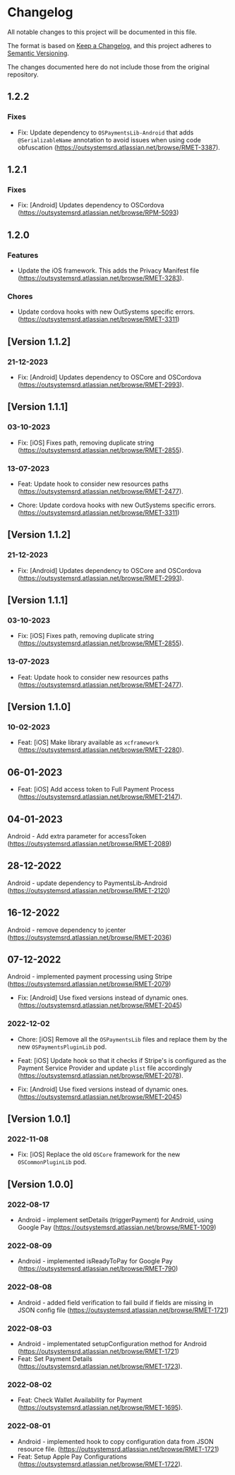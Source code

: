 # Changelog
All notable changes to this project will be documented in this file.

The format is based on [Keep a Changelog](https://keepachangelog.com/en/1.0.0/),
and this project adheres to [Semantic Versioning](https://semver.org/spec/v2.0.0.html).

The changes documented here do not include those from the original repository.

## 1.2.2

### Fixes
- Fix: Update dependency to `OSPaymentsLib-Android` that adds `@SerializableName` annotation to avoid issues when using code obfuscation (https://outsystemsrd.atlassian.net/browse/RMET-3387).

## 1.2.1

### Fixes
- Fix: [Android] Updates dependency to OSCordova (https://outsystemsrd.atlassian.net/browse/RPM-5093)

## 1.2.0

### Features
- Update the iOS framework. This adds the Privacy Manifest file (https://outsystemsrd.atlassian.net/browse/RMET-3283).

### Chores
- Update cordova hooks with new OutSystems specific errors. (https://outsystemsrd.atlassian.net/browse/RMET-3311)

## [Version 1.1.2]

### 21-12-2023
- Fix: [Android] Updates dependency to OSCore and OSCordova (https://outsystemsrd.atlassian.net/browse/RMET-2993).

## [Version 1.1.1]

### 03-10-2023
- Fix: [iOS] Fixes path, removing duplicate string (https://outsystemsrd.atlassian.net/browse/RMET-2855).

### 13-07-2023
- Feat: Update hook to consider new resources paths (https://outsystemsrd.atlassian.net/browse/RMET-2477).

- Chore: Update cordova hooks with new OutSystems specific errors. (https://outsystemsrd.atlassian.net/browse/RMET-3311)

## [Version 1.1.2]

### 21-12-2023
- Fix: [Android] Updates dependency to OSCore and OSCordova (https://outsystemsrd.atlassian.net/browse/RMET-2993).

## [Version 1.1.1]

### 03-10-2023
- Fix: [iOS] Fixes path, removing duplicate string (https://outsystemsrd.atlassian.net/browse/RMET-2855).

### 13-07-2023
- Feat: Update hook to consider new resources paths (https://outsystemsrd.atlassian.net/browse/RMET-2477).

## [Version 1.1.0]

### 10-02-2023
- Feat: [iOS] Make library available as `xcframework` (https://outsystemsrd.atlassian.net/browse/RMET-2280).

## 06-01-2023
- Feat: [iOS] Add access token to Full Payment Process (https://outsystemsrd.atlassian.net/browse/RMET-2147).

## 04-01-2023
Android - Add extra parameter for accessToken (https://outsystemsrd.atlassian.net/browse/RMET-2089)

## 28-12-2022
Android - update dependency to PaymentsLib-Android (https://outsystemsrd.atlassian.net/browse/RMET-2120)

## 16-12-2022
Android - remove dependency to jcenter (https://outsystemsrd.atlassian.net/browse/RMET-2036)

## 07-12-2022
Android - implemented payment processing using Stripe (https://outsystemsrd.atlassian.net/browse/RMET-2079)

- Fix: [Android] Use fixed versions instead of dynamic ones. (https://outsystemsrd.atlassian.net/browse/RMET-2045)

### 2022-12-02
- Chore: [iOS] Remove all the `OSPaymentsLib` files and replace them by the new `OSPaymentsPluginLib` pod.
- Feat: [iOS] Update hook so that it checks if Stripe's is configured as the Payment Service Provider and update `plist` file accordingly (https://outsystemsrd.atlassian.net/browse/RMET-2078).

- Fix: [Android] Use fixed versions instead of dynamic ones. (https://outsystemsrd.atlassian.net/browse/RMET-2045)

## [Version 1.0.1]

### 2022-11-08
- Fix: [iOS] Replace the old `OSCore` framework for the new `OSCommonPluginLib` pod.

## [Version 1.0.0]

### 2022-08-17
- Android - implement setDetails (triggerPayment) for Android, using Google Pay (https://outsystemsrd.atlassian.net/browse/RMET-1009)

### 2022-08-09
- Android - implemented isReadyToPay for Google Pay (https://outsystemsrd.atlassian.net/browse/RMET-790)

### 2022-08-08
- Android - added field verification to fail build if fields are missing in JSON config file (https://outsystemsrd.atlassian.net/browse/RMET-1721)

### 2022-08-03
- Android - implementated setupConfiguration method for Android (https://outsystemsrd.atlassian.net/browse/RMET-1721)
- Feat: Set Payment Details (https://outsystemsrd.atlassian.net/browse/RMET-1723).

### 2022-08-02
- Feat: Check Wallet Availability for Payment (https://outsystemsrd.atlassian.net/browse/RMET-1695).

### 2022-08-01
- Android - implemented hook to copy configuration data from JSON resource file. (https://outsystemsrd.atlassian.net/browse/RMET-1721)
- Feat: Setup Apple Pay Configurations (https://outsystemsrd.atlassian.net/browse/RMET-1722).
